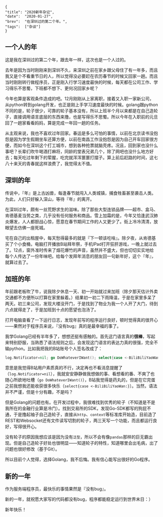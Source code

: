 ```lw-blog-meta
{
"title": "2020新年杂记",
"date":  "2020-01-27",
"brev":  "在深圳过的第二个年。",
"tags":  ["杂谈"]
}
```

## 一个人的年

这是我在深圳过的第二个年，跟去年一样，这次也是一个人过的。

去年是因为当时刚刚来到深圳不久，来深圳之前在家乡跟父母住了有一年多，而且我又是个不看重节日的人，所以觉得没必要赶在农历春节的时候又回家一趟。而且当时刚刚转行做程序员，正是刚入行学习速度最快的时候，每天都在公司工作、学习得乐不思蜀，下班都不想下、更何况回家乡呢？

今年也算是客观条件造成的吧。12月刚刚从上家离职，接着又入职一家新公司，从python转到golang开发，也正是刚上手学习速度最快的时候。golang跟python不同的是，轮子很少，可靠的轮子基本没有，所以上班半个月以来都是在自己造轮子，直接调用语言底层的东西来撸，也是写得乐不思蜀。所以今年在入职前的元旦回了一趟家看看妈妈，算是完成一年回一趟的任务。

从主观来说，我也不喜欢过年回家。春运是多么可怕的事情，以前在北京读书没抱怨是因为学生假期坐车还算方便，以前在南昌工作没抱怨是因为自己开车回家很方便，而如今在深圳这个打工城市，想到各种抢票就脑壳疼。况且，回到家也没什么事吧？长辈们吹牛喝酒打麻将，同龄的堂表兄弟几个，除了网吧也没什么地方好去；每天吃过年剩下的荤腥，吃完就浑浑噩噩打摆子。算上前后赶路的时间，这七八十来天的青春就这样浪费了，我觉得太不值。

## 深圳的年

传说中，『年』是上古凶兽，每逢春节就闯入人类城镇，捕食牲畜甚至袭击人类。为此，人们只好躲入深山，等待『年』的离开。

在深圳过年，颇有一丝荒野求生的滋味。除了那些大型连锁品牌——超市、盒马、肯德基麦当劳之类，几乎没有任何服务和商品。雪上加霜的是，今年又恰逢武汉肺炎爆发，人人都胆战心惊，愿意在春节期间工作的人又更少了。街上冷冷清清，放眼望去仿佛一座死城。

宅在自己的出租屋中，每天愁得最多的就是『下一顿该吃啥』。除夕夜，从肯德基买了个小食桶，电脑打开播放B站拜年祭，手机IPad打开狂肝游戏，一晚上就过去了。12点，窗外准时传来了烟花爆竹的声音，虽然并不盛大，但也切切实实地给每个人传达了一份年味吧。给每个发拜年消息的朋友回一句新年好，这个『年』，就算过去了。

## 加班的年

年前跟老板吹了牛，说我除夕休息一天、初一开始就过来加班（除夕那天估计外卖交通都不方便所以打算在家里躲着。）结果初一初二下雨降温，于是在家里多呆了两天。初三来公司，发现大楼没开门，于是找到了物业为我一个人开了大门，待到六点就得走了，于是加班到十点的愿望也泡汤了。

打开电脑查看了一下运行日志，发现年前写的程序运行良好，顿时觉得真的很开心——果然对于程序员来说，『没有bug』真的是最幸福的事了。

我学Golang已经有半年多了，想想还挺有感触的。首先这门语言真的**很棒**，写起来特别舒服，当熟悉了语法规则之后，会发现这门语言的表达力真的很强，完全不输python。比如我把我的B站账号个人签名改成了：

```go
log.Notificator=nil; go DoWhateverIWant(); select{case <-BiliBiliYaoWan:}
```

意思是我觉得B站用户素质真的不行，决定再也不看消息提醒了（`log.Notificator=nil`），我就安安静静做我想做的事、看想看的番、不爽了也随心所欲地吐槽（`go DoWhateverIWant()`），B站我觉得是药丸的，但是在它完蛋之前我想我还能收获很多快乐（`select{case <-BiliBiliYaoWan:}`）。当然，语法并不严谨，但是十分有趣，不是吗？

但是Golang的问题也有。在开发过程中，我很难找到优秀的轮子（不知道是不是我所在的金融行业算是冷门）。找到交易所的SDK，发现Go-SDK都写的狗屁不通，于是撸起袖子自己造轮子，直接从`http`、`context`等标准库开始造，目前造了REST和Websocket还有文件读写切割的轮子，两三天写一个功能，而且都运行良好，写得很开心。

没有轮子的原因我想应该是因为没有`泛型`，所以不会有像`pandas`那样的巨无霸出现。但是自己造轮子好处也很明显——知道轮子的特性，知道哪里会出毛病，出了问题也很好修改（基于Git）。

所以目前个人觉得，选择Golang，我不后悔。我有信心能写出很好的Go程序。

## 新的一年

作为服务端程序员，最快乐的事情果然是『没有bug』。

新的一年，就祝愿大家写的代码都没有bug，程序都能稳定运行到世界末日：）

新年快乐！
